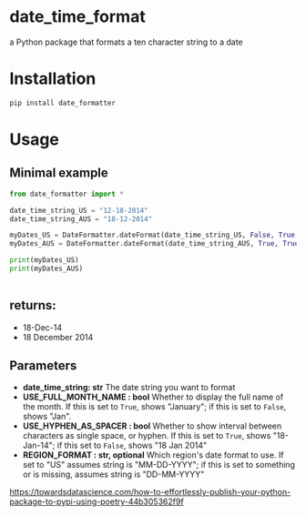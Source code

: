 # date_time_format
a Python package that formats a ten character string to a date

# Installation
```bash
pip install date_formatter
```
# Usage
## Minimal example
```python
from date_formatter import *

date_time_string_US = "12-18-2014"
date_time_string_AUS = "18-12-2014"

myDates_US = DateFormatter.dateFormat(date_time_string_US, False, True, "US")
myDates_AUS = DateFormatter.dateFormat(date_time_string_AUS, True, True)

print(myDates_US)
print(myDates_AUS)
    
```
## returns:
* 18-Dec-14
* 18 December 2014

## Parameters
* **date_time_string: str**
The date string you want to format
* **USE_FULL_MONTH_NAME : bool**
    Whether to display the full name of the month. If this is set to `True`, shows "January"; if this is set to `False`, shows "Jan".
* **USE_HYPHEN_AS_SPACER : bool**
    Whether to show interval between characters as single space, or hyphen. If this is set to `True`, shows "18-Jan-14"; if this set to `False`, shows "18 Jan 2014"
* **REGION_FORMAT : str, optional**
    Which region's date format to use. If set to "US" assumes string is "MM-DD-YYYY"; if this is set to something or is missing, assumes string is "DD-MM-YYYY"

https://towardsdatascience.com/how-to-effortlessly-publish-your-python-package-to-pypi-using-poetry-44b305362f9f
